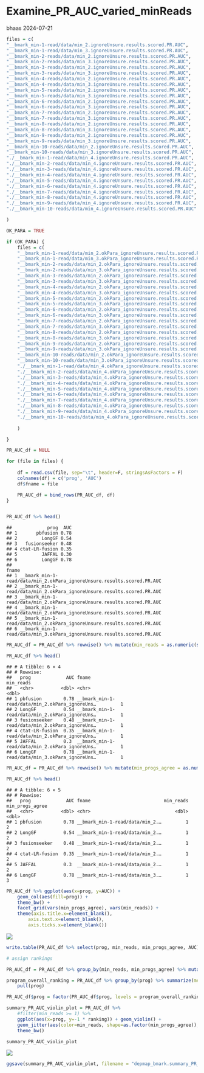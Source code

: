 Examine_PR_AUC_varied_minReads
================
bhaas
2024-07-21

``` r
files = c(
"__bmark_min-1-read/data/min_2.ignoreUnsure.results.scored.PR.AUC",
"__bmark_min-1-read/data/min_3.ignoreUnsure.results.scored.PR.AUC",
"__bmark_min-2-reads/data/min_2.ignoreUnsure.results.scored.PR.AUC",
"__bmark_min-2-reads/data/min_3.ignoreUnsure.results.scored.PR.AUC",
"__bmark_min-3-reads/data/min_2.ignoreUnsure.results.scored.PR.AUC",
"__bmark_min-3-reads/data/min_3.ignoreUnsure.results.scored.PR.AUC",
"__bmark_min-4-reads/data/min_2.ignoreUnsure.results.scored.PR.AUC",
"__bmark_min-4-reads/data/min_3.ignoreUnsure.results.scored.PR.AUC",
"__bmark_min-5-reads/data/min_2.ignoreUnsure.results.scored.PR.AUC",
"__bmark_min-5-reads/data/min_3.ignoreUnsure.results.scored.PR.AUC",
"__bmark_min-6-reads/data/min_2.ignoreUnsure.results.scored.PR.AUC",
"__bmark_min-6-reads/data/min_3.ignoreUnsure.results.scored.PR.AUC",
"__bmark_min-7-reads/data/min_2.ignoreUnsure.results.scored.PR.AUC",
"__bmark_min-7-reads/data/min_3.ignoreUnsure.results.scored.PR.AUC",
"__bmark_min-8-reads/data/min_2.ignoreUnsure.results.scored.PR.AUC",
"__bmark_min-8-reads/data/min_3.ignoreUnsure.results.scored.PR.AUC",
"__bmark_min-9-reads/data/min_2.ignoreUnsure.results.scored.PR.AUC",
"__bmark_min-9-reads/data/min_3.ignoreUnsure.results.scored.PR.AUC",
"__bmark_min-10-reads/data/min_2.ignoreUnsure.results.scored.PR.AUC",
"__bmark_min-10-reads/data/min_3.ignoreUnsure.results.scored.PR.AUC",
"./__bmark_min-1-read/data/min_4.ignoreUnsure.results.scored.PR.AUC",
"./__bmark_min-2-reads/data/min_4.ignoreUnsure.results.scored.PR.AUC",
"./__bmark_min-3-reads/data/min_4.ignoreUnsure.results.scored.PR.AUC",
"./__bmark_min-4-reads/data/min_4.ignoreUnsure.results.scored.PR.AUC",
"./__bmark_min-5-reads/data/min_4.ignoreUnsure.results.scored.PR.AUC",
"./__bmark_min-6-reads/data/min_4.ignoreUnsure.results.scored.PR.AUC",
"./__bmark_min-7-reads/data/min_4.ignoreUnsure.results.scored.PR.AUC",
"./__bmark_min-8-reads/data/min_4.ignoreUnsure.results.scored.PR.AUC",
"./__bmark_min-9-reads/data/min_4.ignoreUnsure.results.scored.PR.AUC",
"./__bmark_min-10-reads/data/min_4.ignoreUnsure.results.scored.PR.AUC"

)
```

``` r
OK_PARA = TRUE

if (OK_PARA) {
    files = c(
    "__bmark_min-1-read/data/min_2.okPara_ignoreUnsure.results.scored.PR.AUC",
    "__bmark_min-1-read/data/min_3.okPara_ignoreUnsure.results.scored.PR.AUC",
    "__bmark_min-2-reads/data/min_2.okPara_ignoreUnsure.results.scored.PR.AUC",
    "__bmark_min-2-reads/data/min_3.okPara_ignoreUnsure.results.scored.PR.AUC",
    "__bmark_min-3-reads/data/min_2.okPara_ignoreUnsure.results.scored.PR.AUC",
    "__bmark_min-3-reads/data/min_3.okPara_ignoreUnsure.results.scored.PR.AUC",
    "__bmark_min-4-reads/data/min_2.okPara_ignoreUnsure.results.scored.PR.AUC",
    "__bmark_min-4-reads/data/min_3.okPara_ignoreUnsure.results.scored.PR.AUC",
    "__bmark_min-5-reads/data/min_2.okPara_ignoreUnsure.results.scored.PR.AUC",
    "__bmark_min-5-reads/data/min_3.okPara_ignoreUnsure.results.scored.PR.AUC",
    "__bmark_min-6-reads/data/min_2.okPara_ignoreUnsure.results.scored.PR.AUC",
    "__bmark_min-6-reads/data/min_3.okPara_ignoreUnsure.results.scored.PR.AUC",
    "__bmark_min-7-reads/data/min_2.okPara_ignoreUnsure.results.scored.PR.AUC",
    "__bmark_min-7-reads/data/min_3.okPara_ignoreUnsure.results.scored.PR.AUC",
    "__bmark_min-8-reads/data/min_2.okPara_ignoreUnsure.results.scored.PR.AUC",
    "__bmark_min-8-reads/data/min_3.okPara_ignoreUnsure.results.scored.PR.AUC",
    "__bmark_min-9-reads/data/min_2.okPara_ignoreUnsure.results.scored.PR.AUC",
    "__bmark_min-9-reads/data/min_3.okPara_ignoreUnsure.results.scored.PR.AUC",
    "__bmark_min-10-reads/data/min_2.okPara_ignoreUnsure.results.scored.PR.AUC",
    "__bmark_min-10-reads/data/min_3.okPara_ignoreUnsure.results.scored.PR.AUC",
    "./__bmark_min-1-read/data/min_4.okPara_ignoreUnsure.results.scored.PR.AUC",
    "./__bmark_min-2-reads/data/min_4.okPara_ignoreUnsure.results.scored.PR.AUC",
    "./__bmark_min-3-reads/data/min_4.okPara_ignoreUnsure.results.scored.PR.AUC",
    "./__bmark_min-4-reads/data/min_4.okPara_ignoreUnsure.results.scored.PR.AUC",
    "./__bmark_min-5-reads/data/min_4.okPara_ignoreUnsure.results.scored.PR.AUC",
    "./__bmark_min-6-reads/data/min_4.okPara_ignoreUnsure.results.scored.PR.AUC",
    "./__bmark_min-7-reads/data/min_4.okPara_ignoreUnsure.results.scored.PR.AUC",
    "./__bmark_min-8-reads/data/min_4.okPara_ignoreUnsure.results.scored.PR.AUC",
    "./__bmark_min-9-reads/data/min_4.okPara_ignoreUnsure.results.scored.PR.AUC",
    "./__bmark_min-10-reads/data/min_4.okPara_ignoreUnsure.results.scored.PR.AUC"
    
    )

}
```

``` r
PR_AUC_df = NULL

for (file in files) {
    
    df = read.csv(file, sep="\t", header=F, stringsAsFactors = F)
    colnames(df) = c('prog', 'AUC')
    df$fname = file

    PR_AUC_df = bind_rows(PR_AUC_df, df)
}


PR_AUC_df %>% head()
```

    ##             prog  AUC
    ## 1       pbfusion 0.78
    ## 2         LongGF 0.54
    ## 3   fusionseeker 0.48
    ## 4 ctat-LR-fusion 0.35
    ## 5         JAFFAL 0.30
    ## 6         LongGF 0.78
    ##                                                                     fname
    ## 1 __bmark_min-1-read/data/min_2.okPara_ignoreUnsure.results.scored.PR.AUC
    ## 2 __bmark_min-1-read/data/min_2.okPara_ignoreUnsure.results.scored.PR.AUC
    ## 3 __bmark_min-1-read/data/min_2.okPara_ignoreUnsure.results.scored.PR.AUC
    ## 4 __bmark_min-1-read/data/min_2.okPara_ignoreUnsure.results.scored.PR.AUC
    ## 5 __bmark_min-1-read/data/min_2.okPara_ignoreUnsure.results.scored.PR.AUC
    ## 6 __bmark_min-1-read/data/min_3.okPara_ignoreUnsure.results.scored.PR.AUC

``` r
PR_AUC_df = PR_AUC_df %>% rowwise() %>% mutate(min_reads = as.numeric(str_match(fname, "min-(\\d+)-read")[[2]]) )

PR_AUC_df %>% head()
```

    ## # A tibble: 6 × 4
    ## # Rowwise: 
    ##   prog             AUC fname                                           min_reads
    ##   <chr>          <dbl> <chr>                                               <dbl>
    ## 1 pbfusion        0.78 __bmark_min-1-read/data/min_2.okPara_ignoreUns…         1
    ## 2 LongGF          0.54 __bmark_min-1-read/data/min_2.okPara_ignoreUns…         1
    ## 3 fusionseeker    0.48 __bmark_min-1-read/data/min_2.okPara_ignoreUns…         1
    ## 4 ctat-LR-fusion  0.35 __bmark_min-1-read/data/min_2.okPara_ignoreUns…         1
    ## 5 JAFFAL          0.3  __bmark_min-1-read/data/min_2.okPara_ignoreUns…         1
    ## 6 LongGF          0.78 __bmark_min-1-read/data/min_3.okPara_ignoreUns…         1

``` r
PR_AUC_df = PR_AUC_df %>% rowwise() %>% mutate(min_progs_agree = as.numeric(str_match(fname, "min_(\\d+)\\.")[[2]]) )

PR_AUC_df %>% head()
```

    ## # A tibble: 6 × 5
    ## # Rowwise: 
    ##   prog             AUC fname                           min_reads min_progs_agree
    ##   <chr>          <dbl> <chr>                               <dbl>           <dbl>
    ## 1 pbfusion        0.78 __bmark_min-1-read/data/min_2.…         1               2
    ## 2 LongGF          0.54 __bmark_min-1-read/data/min_2.…         1               2
    ## 3 fusionseeker    0.48 __bmark_min-1-read/data/min_2.…         1               2
    ## 4 ctat-LR-fusion  0.35 __bmark_min-1-read/data/min_2.…         1               2
    ## 5 JAFFAL          0.3  __bmark_min-1-read/data/min_2.…         1               2
    ## 6 LongGF          0.78 __bmark_min-1-read/data/min_3.…         1               3

``` r
PR_AUC_df %>% ggplot(aes(x=prog, y=AUC)) + 
    geom_col(aes(fill=prog)) +
    theme_bw() +
    facet_grid(vars(min_progs_agree), vars(min_reads)) +
    theme(axis.title.x=element_blank(),
        axis.text.x=element_blank(),
        axis.ticks.x=element_blank())
```

![](Examine_PR_AUC_varied_minReads_files/figure-gfm/unnamed-chunk-6-1.png)<!-- -->

``` r
write.table(PR_AUC_df %>% select(prog, min_reads, min_progs_agree, AUC), file="PR_AUC_summary.tsv", quote=F, sep="\t", row.names=F)
```

``` r
# assign rankings

PR_AUC_df = PR_AUC_df %>% group_by(min_reads, min_progs_agree) %>% mutate(ranking = rank(-1*AUC, ties.method='average'))
```

``` r
program_overall_ranking = PR_AUC_df %>% group_by(prog) %>% summarize(mean_ranking = mean(ranking)) %>% arrange(mean_ranking) %>%
    pull(prog)
```

``` r
PR_AUC_df$prog = factor(PR_AUC_df$prog, levels = program_overall_ranking)
```

``` r
summary_PR_AUC_violin_plot = PR_AUC_df %>% 
    #filter(min_reads >= 1) %>%
    ggplot(aes(x=prog, y=-1 * ranking)) + geom_violin() +
    geom_jitter(aes(color=min_reads, shape=as.factor(min_progs_agree)), width=0.2, height=0.075) +
    theme_bw()

summary_PR_AUC_violin_plot
```

![](Examine_PR_AUC_varied_minReads_files/figure-gfm/unnamed-chunk-11-1.png)<!-- -->

``` r
ggsave(summary_PR_AUC_violin_plot, filename = "depmap_bmark.summary_PR_AUC_violin_plot.svg", width=7, height=3.5)
```
